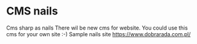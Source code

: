 # CMS nails
Cms sharp as nails
There wil be new cms for website.
You could use this cms for your own site :-)
Sample nails site https://www.dobrarada.com.pl/
